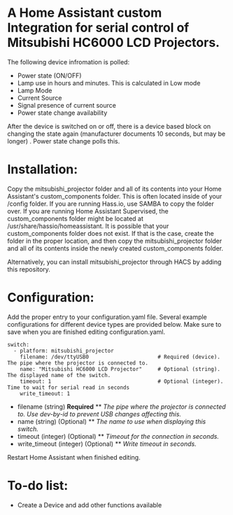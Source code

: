 # A Home Assistant custom Integration for serial control of Mitsubishi HC6000 LCD Projectors.

The following device infromation is polled:
* Power state (ON/OFF)
* Lamp use in hours and minutes. This is calculated in Low mode
* Lamp Mode
* Current Source
* Signal presence of current source
* Power state change availability

After the device is switched on or off, there is a device based block on changing the state again (manufacturer documents 10 seconds, but may be longer) . Power state change polls this.

# Installation:

Copy the mitsubishi_projector folder and all of its contents into your Home Assistant's custom_components folder. This is often located inside of your /config folder. If you are running Hass.io, use SAMBA to copy the folder over. If you are running Home Assistant Supervised, the custom_components folder might be located at /usr/share/hassio/homeassistant. It is possible that your custom_components folder does not exist. If that is the case, create the folder in the proper location, and then copy the mitsubishi_projector folder and all of its contents inside the newly created custom_components folder.

Alternatively, you can install mitsubishi_projector through HACS by adding this repository.


# Configuration:

Add the proper entry to your configuration.yaml file. Several example configurations for different device types are provided below. Make sure to save when you are finished editing configuration.yaml.

```
switch:
  - platform: mitsubishi_projector
    filename: /dev/ttyUSB0                      # Required (device). The pipe where the projector is connected to.
    name: "Mitsubishi HC6000 LCD Projector"     # Optional (string). The displayed name of the switch.
    timeout: 1                                  # Optional (integer). Time to wait for serial read in seconds
    write_timeout: 1

```

* filename (string) **Required**
** _The pipe where the projector is connected to. Use dev-by-id to prevent USB changes affecting this._
* name (string) (Optional)
** _The name to use when displaying this switch._
* timeout (integer) (Optional)
** _Timeout for the connection in seconds._
* write_timeout (integer) (Optional)
** _Write timeout in seconds._



Restart Home Assistant when finished editing.


# To-do list:

* Create a Device and add other functions available
   

